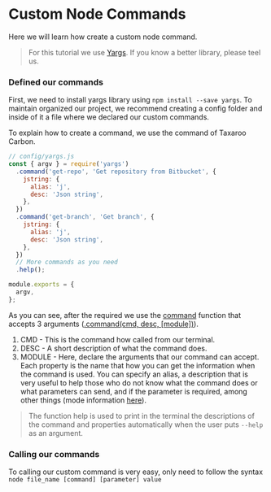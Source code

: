 # Custom Node Commands

Here we will learn how create a custom node command.

> For this tutorial we use [Yargs](https://yargs.js.org/). If you know a better library, please teel us.

### Defined our commands

First, we need to install yargs library using `npm install --save yargs`. To maintain organized our project, we recommend creating a config folder and inside of it a file where we declared our custom commands.

To explain how to create a command, we use the command of Taxaroo Carbon.

```javascript 
// config/yargs.js
const { argv } = require('yargs')
  .command('get-repo', 'Get repository from Bitbucket', {
    jstring: {
      alias: 'j',
      desc: 'Json string',
    },
  })
  .command('get-branch', 'Get branch', {
    jstring: {
      alias: 'j',
      desc: 'Json string',
    },
  })
  // More commands as you need
  .help();

module.exports = {
  argv,
};

```

As you can see, after the required we use the [command](https://yargs.js.org/docs/#api-reference-commandcmd-desc-module) function that accepts 3 arguments ([.command(cmd, desc, [module])](https://yargs.js.org/docs/#api-reference-commandcmd-desc-module)).

1. CMD - This is the command how called from our terminal.
2. DESC - A short description of what the command does.
3. MODULE - Here, declare the arguments that our command can accept. Each property is the name that how you can get the information when the command is used. You can specify an alias, a description that is very useful to help those who do not know what the command does or what parameters can send, and if the parameter is required, among other things (mode information [here](https://yargs.js.org/docs/#api-reference-commandcmd-desc-module)). 

> The function help is used to print in the terminal the descriptions of the command and properties automatically when the user puts `--help` as an argument.

### Calling our commands

To calling our custom command is very easy, only need to follow  the syntax `node file_name [command] [parameter] value`


